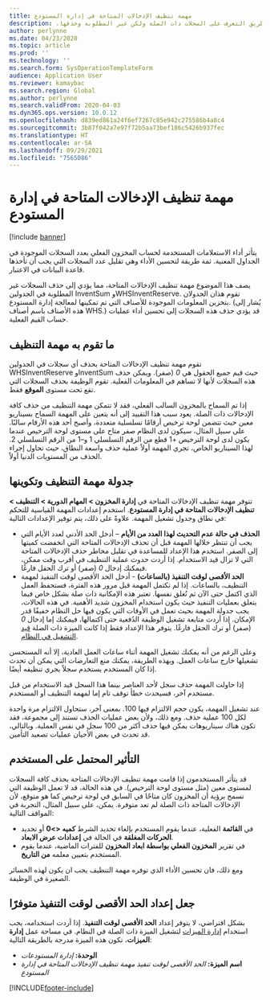 ```yaml
---
title: مهمة تنظيف الإدخالات المتاحة في إدارة المستودع‬‏‫
description: يصف هذا الموضوع مهمة تنظيف الإدخالات المتاحة في إدارة المستودع‬‏‫، مما يساعد على تحسين أداء النظام عن طريق التعرف على السجلات ذات الصلة ولكن غير المطلوبة وحذفها.
author: perlynne
ms.date: 04/23/2020
ms.topic: article
ms.prod: ''
ms.technology: ''
ms.search.form: SysOperationTemplateForm
audience: Application User
ms.reviewer: kamaybac
ms.search.region: Global
ms.author: perlynne
ms.search.validFrom: 2020-04-03
ms.dyn365.ops.version: 10.0.12
ms.openlocfilehash: d839ed861a24f6ef7267c85e942c275586b4a8c4
ms.sourcegitcommit: 3b87f042a7e97f72b5aa73bef186c5426b937fec
ms.translationtype: HT
ms.contentlocale: ar-SA
ms.lasthandoff: 09/29/2021
ms.locfileid: "7565086"
---
```

# <a name="warehouse-management-on-hand-entries-cleanup-job"></a>مهمة تنظيف الإدخالات المتاحة في إدارة المستودع‬‏‫

[!include [banner](../includes/banner.md)]

يتأثر أداء الاستعلامات المستخدمة لحساب المخزون الفعلي بعدد السجلات الموجودة في الجداول المعنية. ثمة طريقة لتحسين الأداء وهي تقليل عدد السجلات التي يجب أن تأخذها قاعدة البيانات في الاعتبار.

يصف هذا الموضوع مهمة تنظيف الإدخالات المتاحة، مما يؤدي إلى حذف السجلات غير المطلوبة في الجدولين InventSum وWHSInventReserve. تقوم هذان الجدولان بتخزين المعلومات الموجودة للأصناف التي تم تمكينها لمعالجة إدارة المستودع. (يُشار إلى هذه الأصناف باسم أصناف WHS.) قد يؤدي حذف هذه السجلات إلى تحسين أداء عمليات حساب القيم الفعلية.

## <a name="what-the-cleanup-job-does"></a>ما تقوم به مهمة التنظيف

تقوم مهمة تنظيف الإدخالات المتاحة بحذف أي سجلات في الجدولين WHSInventReserve وInventSum حيث قيم جميع الحقول هي *0* (صفر). ويمكن حذف هذه السجلات لأنها لا تساهم في المعلومات الفعلية. تقوم الوظيفة بحذف السجلات التي تقع تحت مستوى **الموقع** فقط.

إذا تم السماح بالمخزون السالب الفعلي، فقد لا تتمكن مهمة التنظيف من حذف كافة الإدخالات ذات الصلة. يعود سبب هذا التقييد إلى أنه يتعين على المهمة السماح بسيناريو معين حيث تتضمن لوحة ترخيص أرقامًا تسلسلية متعددة، وأصبح أحد هذه الأرقام سالبًا. على سبيل المثال، سيكون لدى النظام صفر متاح على مستوى لوحة الترخيص عندما يكون لدى لوحة الترخيص +1 قطع من الرقم التسلسلي 1 و–1 من الرقم التسلسلي 2. لهذا السيناريو الخاص، تجري المهمة أولاً عملية حذف واسعة النطاق، حيث تحاول إجراء الحذف من المستويات الدنيا أولاً.

## <a name="schedule-and-configure-the-cleanup-job"></a>جدولة مهمة التنظيف وتكوينها

تتوفر مهمة تنظيف الإدخالات المتاحة في **إدارة المخزون \> المهام الدورية \> التنظيف \> تنظيف الإدخالات المتاحة في إدارة المستودع**. استخدم إعدادات المهمة القياسية للتحكم في نطاق وجدول تشغيل المهمة. علاوةً على ذلك، يتم توفير الإعدادات التالية:

- **الحذف في حالة عدم التحديث لهذا العدد من الأيام‬** – أدخل الحد الأدنى لعدد الأيام التي يجب أن تنتظر خلالها المهمة قبل أن تحذف الإدخالات المتاحة التي انخفضت كميتها إلى الصفر. استخدم هذا الإعداد للمساعدة في تقليل مخاطر حذف الإدخالات المتاحة التي لا تزال قيد الاستخدام. إذا أردت حدوث عملية التنظيف في أقرب وقت ممكن، فيمكنك إدخال *0* (صفر) أو ترك الحقل فارغًا.
- **الحد الأقصى لوقت التنفيذ (بالساعات)** - أدخل الحد الأقصى لوقت التنفيذ لمهمة التنظيف، بالساعات. إذا لم تكتمل المهمة قبل مرور هذه الفترة، فستحفظ العمل الذي اكتمل حتى الآن ثم تُغلق نفسها. تعتبر هذه الإمكانية ذات صلة بشكل خاص فيما يتعلق بعمليات التنفيذ حيث يكون استخدام المخزون شديد الأهمية. في هذه الحالات، يجب جدولة المهمة بحيث تعمل في الأوقات التي يكون فيها حل النظام خفيفًا قدر الإمكان. إذا أردت متابعة تشغيل الوظيفة الدُفعية حتى اكتمالها، فيمكنك إما إدخال *0* (صفر) أو ترك الحقل فارغًا. يتوفر هذا الإعداد فقط إذا كانت الميزة ذات الصلة [قيد التشغيل في النظام](#max-execution-time).

وعلى الرغم من أنه يمكنك تشغيل المهمة أثناء ساعات العمل العادية، إلا أنه المستحسن تشغيلها خارج ساعات العمل. وبهذه الطريقة، يمكنك منع التعارضات التي يمكن أن تحدث إذا كان المستخدم يستخدم سجلاً يجري تنظيفه أيضًا.

إذا حاولت المهمة حذف سجل لأحد العناصر بينما هذا السجل قيد الاستخدام من قبل مستخدم آخر، فسيحدث خطأ توقف تام إما لمهمة التنظيف أو المستخدم.

عند تشغيل المهمة، يكون حجم الالتزام فيها 100. بمعنى آخر، ستحاول الالتزام مرة واحدة لكل 100 عملية حذف. ومع ذلك، ولأن بعض عمليات الحذف تستند إلى مجموعة، فقد تكون هناك سيناريوهات يمكن فيها حذف أكثر من 100 سجل في نفس العملية. وبالتالي، قد تحدث في بعض الأحيان عمليات تصعيد التأمين.

## <a name="possible-user-impact"></a>التأثير المحتمل على المستخدم

قد يتأثر المستخدمون إذا قامت مهمة تنظيف الإدخالات المتاحة بحذف كافة السجلات لمستوى معين (مثل مستوى لوحة الترخيص). في هذه الحالة، قد لا تعمل الوظيفة التي تسمح برؤية أن المخزون كان متاحًا في السابق في لوحة ترخيص كما هو متوقع، لأن الإدخالات المتاحة ذات الصلة لم تعد متوفرة. يمكن، على سبيل المثال، التجربة في المواقف التالية:

- في **القائمة** الفعلية، عندما يقوم المستخدم بإلغاء تحديد الشرط **كميه \<\>0** أو تحديد **الحركات المغلقة** في الحالة في **إعدادات عرض الابعاد**.
- في تقرير **المخزون الفعلي بواسطة ابعاد المخزون** للفترات الماضية، عندما يقوم المستخدم بتعيين معلمه **من التاريخ**.

ومع ذلك، فان تحسين الأداء الذي توفره مهمة التنظيف يجب ان يكون لهذه الخسائر الصغيرة في الوظيفة.

## <a name="make-the-maximum-execution-time-setting-available"></a><a name="max-execution-time"></a>جعل إعداد الحد الأقصى لوقت التنفيذ متوفرًا

بشكل افتراضي، لا يتوفر إعداد **الحد الأقصى لوقت التنفيذ**. إذا أردت استخدامه، يجب استخدام [إدارة الميزات](../../fin-ops-core/fin-ops/get-started/feature-management/feature-management-overview.md) لتشغيل الميزة ذات الصلة في النظام. في مساحة عمل **إدارة الميزات**، تكون هذه الميزة مدرجة بالطريقة التالية:

- **الوحدة:** *إدارة المستودعات*
- **اسم الميزة:** *الحد الأقصى لوقت تنفيذ مهمة تنظيف الإدخالات المتاحة في إدارة المستودع‬‏‫‬*


[!INCLUDE[footer-include](../../includes/footer-banner.md)]